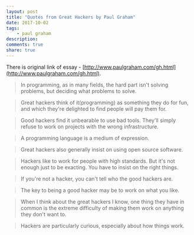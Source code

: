 ```yaml
---
layout: post
title: "Quotes from Great Hackers by Paul Graham"
date: 2017-10-02
tags: 
    - paul graham
description: 
comments: true
share: true
---
```


There is original link of essay - [http://www.paulgraham.com/gh.html](http://www.paulgraham.com/gh.html).

> In programming, as in many fields, the hard part isn't solving problems, but deciding what problems to solve.

> Great hackers think of it(programming) as something they do for fun, and which they're delighted to find people will pay them for.

> Good hackers find it unbearable to use bad tools. They'll simply refuse to work on projects with the wrong infrastructure.

> A programming language is a medium of expression.

> Great hackers also generally insist on using open source software.

> Hackers like to work for people with high standards. But it's not enough just to be exacting. You have to insist on the right things.

> If you're not a hacker, you can't tell who the good hackers are.

> The key to being a good hacker may be to work on what you like.

> When I think about the great hackers I know, one thing they have in common is the extreme difficulty of making them work on anything they don't want to.

> Hackers are particularly curious, especially about how things work.

